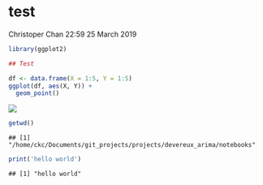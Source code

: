 test
================
Christoper Chan
22:59 25 March 2019

``` r
library(ggplot2)
```

``` r
## Test
```

``` r
df <- data.frame(X = 1:5, Y = 1:5)
ggplot(df, aes(X, Y)) +
  geom_point()
```

![](/home/ckc/Documents/git_projects/projects/devereux_arima/reports/test_files/figure-markdown_github/unnamed-chunk-3-1.png)

``` r
getwd()
```

    ## [1] "/home/ckc/Documents/git_projects/projects/devereux_arima/notebooks"

``` r
print('hello world')
```

    ## [1] "hello world"
